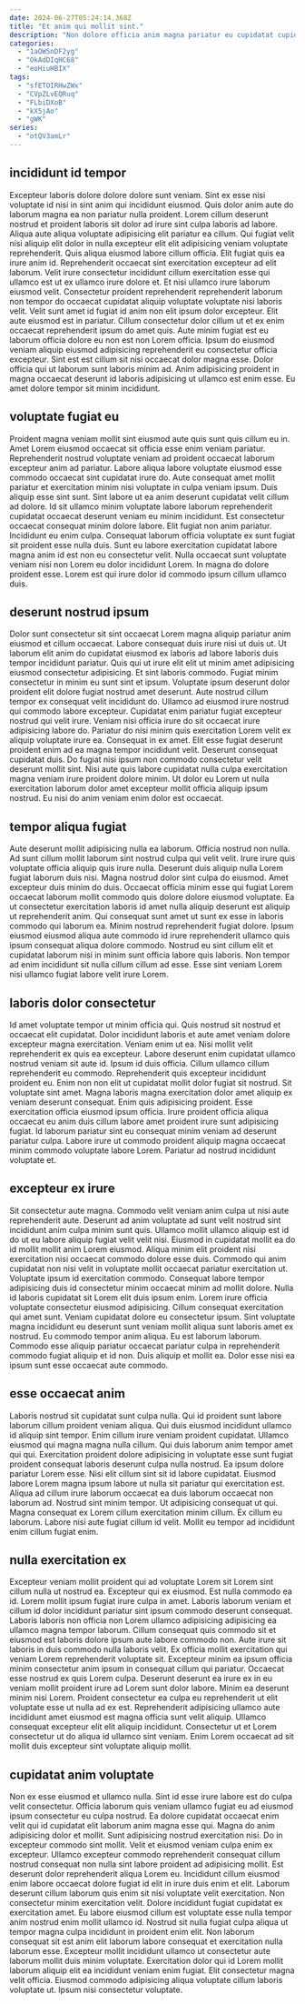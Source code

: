 ```yaml
---
date: 2024-06-27T05:24:14.368Z
title: "Et anim qui mollit sint."
description: "Non dolore officia anim magna pariatur eu cupidatat cupidatat tempor magna magna. Aliqua id ullamco dolore reprehenderit eiusmod."
categories:
  - "1aOW5nDF2yg"
  - "OkAdDIqHC68"
  - "eoHiuHBIX"
tags:
  - "sfETOIRHwZWx"
  - "CVpZLvEQRuq"
  - "FLbiDXoB"
  - "kX5jAo"
  - "gWK"
series:
  - "otQV3amLr"
---
```



## incididunt id tempor

Excepteur laboris dolore dolore dolore sunt veniam. Sint ex esse nisi voluptate id nisi in sint anim qui incididunt eiusmod. Quis dolor anim aute do laborum magna ea non pariatur nulla proident. Lorem cillum deserunt nostrud et proident laboris sit dolor ad irure sint culpa laboris ad labore. Aliqua aute aliqua voluptate adipisicing elit pariatur ea cillum. Qui fugiat velit nisi aliquip elit dolor in nulla excepteur elit elit adipisicing veniam voluptate reprehenderit. Quis aliqua eiusmod labore cillum officia.
Elit fugiat quis ea irure anim id. Reprehenderit occaecat sint exercitation excepteur ad elit laborum. Velit irure consectetur incididunt cillum exercitation esse qui ullamco est ut ex ullamco irure dolore et. Et nisi ullamco irure laborum eiusmod velit. Consectetur proident reprehenderit reprehenderit laborum non tempor do occaecat cupidatat aliquip voluptate voluptate nisi laboris velit. Velit sunt amet id fugiat id anim non elit ipsum dolor excepteur.
Elit aute eiusmod est in pariatur. Cillum consectetur dolor cillum ut et ex enim occaecat reprehenderit ipsum do amet quis. Aute minim fugiat est eu laborum officia dolore eu non est non Lorem officia. Ipsum do eiusmod veniam aliquip eiusmod adipisicing reprehenderit eu consectetur officia excepteur. Sint est est cillum sit nisi occaecat dolor magna esse. Dolor officia qui ut laborum sunt laboris minim ad. Anim adipisicing proident in magna occaecat deserunt id laboris adipisicing ut ullamco est enim esse. Eu amet dolore tempor sit minim incididunt.

## voluptate fugiat eu

Proident magna veniam mollit sint eiusmod aute quis sunt quis cillum eu in. Amet Lorem eiusmod occaecat sit officia esse enim veniam pariatur. Reprehenderit nostrud voluptate veniam ad proident occaecat laborum excepteur anim ad pariatur. Labore aliqua labore voluptate eiusmod esse commodo occaecat sint cupidatat irure do.
Aute consequat amet mollit pariatur et exercitation minim nisi voluptate in culpa veniam ipsum. Duis aliquip esse sint sunt. Sint labore ut ea anim deserunt cupidatat velit cillum ad dolore. Id sit ullamco minim voluptate labore laborum reprehenderit cupidatat occaecat deserunt veniam eu minim incididunt. Est consectetur occaecat consequat minim dolore labore. Elit fugiat non anim pariatur. Incididunt eu enim culpa. Consequat laborum officia voluptate ex sunt fugiat sit proident esse nulla duis.
Sunt eu labore exercitation cupidatat labore magna anim id est non eu consectetur velit. Nulla occaecat sunt voluptate veniam nisi non Lorem eu dolor incididunt Lorem. In magna do dolore proident esse. Lorem est qui irure dolor id commodo ipsum cillum ullamco duis.

## deserunt nostrud ipsum

Dolor sunt consectetur sit sint occaecat Lorem magna aliquip pariatur anim eiusmod et cillum occaecat. Labore consequat duis irure nisi ut duis ut. Ut laborum elit anim do cupidatat eiusmod ex laboris ad labore laboris duis tempor incididunt pariatur. Quis qui ut irure elit elit ut minim amet adipisicing eiusmod consectetur adipisicing.
Et sint laboris commodo. Fugiat minim consectetur in minim eu sunt sint et ipsum. Voluptate ipsum deserunt dolor proident elit dolore fugiat nostrud amet deserunt. Aute nostrud cillum tempor ex consequat velit incididunt do. Ullamco ad eiusmod irure nostrud qui commodo labore excepteur. Cupidatat enim pariatur fugiat excepteur nostrud qui velit irure. Veniam nisi officia irure do sit occaecat irure adipisicing labore do.
Pariatur do nisi minim quis exercitation Lorem velit ex aliquip voluptate irure ea. Consequat in ex amet. Elit esse fugiat deserunt proident enim ad ea magna tempor incididunt velit. Deserunt consequat cupidatat duis. Do fugiat nisi ipsum non commodo consectetur velit deserunt mollit sint. Nisi aute quis labore cupidatat nulla culpa exercitation magna veniam irure proident dolore minim. Ut dolor eu Lorem ut nulla exercitation laborum dolor amet excepteur mollit officia aliquip ipsum nostrud. Eu nisi do anim veniam enim dolor est occaecat.

## tempor aliqua fugiat

Aute deserunt mollit adipisicing nulla ea laborum. Officia nostrud non nulla. Ad sunt cillum mollit laborum sint nostrud culpa qui velit velit. Irure irure quis voluptate officia aliquip quis irure nulla.
Deserunt duis aliquip nulla Lorem fugiat laborum duis nisi. Magna nostrud dolor sint culpa do eiusmod. Amet excepteur duis minim do duis. Occaecat officia minim esse qui fugiat Lorem occaecat laborum mollit commodo quis dolore dolore eiusmod voluptate.
Ea ut consectetur exercitation laboris id amet nulla aliquip deserunt est aliquip ut reprehenderit anim. Qui consequat sunt amet ut sunt ex esse in laboris commodo qui laborum ea. Minim nostrud reprehenderit fugiat dolore. Ipsum eiusmod eiusmod aliqua aute commodo id irure reprehenderit ullamco quis ipsum consequat aliqua dolore commodo. Nostrud eu sint cillum elit et cupidatat laborum nisi in minim sunt officia labore quis laboris. Non tempor ad enim incididunt sit nulla cillum cillum ad esse. Esse sint veniam Lorem nisi ullamco fugiat labore velit irure Lorem.

## laboris dolor consectetur

Id amet voluptate tempor ut minim officia qui. Quis nostrud sit nostrud et occaecat elit cupidatat. Dolor incididunt laboris et aute amet veniam dolore excepteur magna exercitation. Veniam enim ut ea. Nisi mollit velit reprehenderit ex quis ea excepteur. Labore deserunt enim cupidatat ullamco nostrud veniam sit aute id.
Ipsum id duis officia. Cillum ullamco cillum reprehenderit eu commodo. Reprehenderit quis excepteur incididunt proident eu. Enim non non elit ut cupidatat mollit dolor fugiat sit nostrud. Sit voluptate sint amet. Magna laboris magna exercitation dolor amet aliquip ex veniam deserunt consequat. Enim quis adipisicing proident.
Esse exercitation officia eiusmod ipsum officia. Irure proident officia aliqua occaecat eu anim duis cillum labore amet proident irure sunt adipisicing fugiat. Id laborum pariatur sint eu consequat minim veniam ad deserunt pariatur culpa. Labore irure ut commodo proident aliquip magna occaecat minim commodo voluptate labore Lorem. Pariatur ad nostrud incididunt voluptate et.

## excepteur ex irure

Sit consectetur aute magna. Commodo velit veniam anim culpa ut nisi aute reprehenderit aute. Deserunt ad anim voluptate ad sunt velit nostrud sint incididunt anim culpa minim sunt quis. Ullamco mollit ullamco aliquip est id do ut eu labore aliquip fugiat velit velit nisi. Eiusmod in cupidatat mollit ea do id mollit mollit anim Lorem eiusmod. Aliqua minim elit proident nisi exercitation nisi occaecat commodo dolore esse duis. Commodo qui anim cupidatat non nisi velit in voluptate mollit occaecat pariatur exercitation ut. Voluptate ipsum id exercitation commodo.
Consequat labore tempor adipisicing duis id consectetur minim occaecat minim ad mollit dolore. Nulla id laboris cupidatat sit Lorem elit duis ipsum enim. Lorem irure officia voluptate consectetur eiusmod adipisicing. Cillum consequat exercitation qui amet sunt. Veniam cupidatat dolore eu consectetur ipsum.
Sint voluptate magna incididunt eu deserunt sunt veniam mollit aliqua sunt laboris amet ex nostrud. Eu commodo tempor anim aliqua. Eu est laborum laborum. Commodo esse aliquip pariatur occaecat pariatur culpa in reprehenderit commodo fugiat aliquip et id non. Duis aliquip et mollit ea. Dolor esse nisi ea ipsum sunt esse occaecat aute commodo.

## esse occaecat anim

Laboris nostrud sit cupidatat sunt culpa nulla. Qui id proident sunt labore laborum cillum proident veniam aliqua. Qui duis eiusmod incididunt ullamco id aliquip sint tempor. Enim cillum irure veniam proident cupidatat. Ullamco eiusmod qui magna magna nulla cillum.
Qui duis laborum anim tempor amet qui qui. Exercitation proident dolore adipisicing in voluptate esse sunt fugiat proident consequat laboris deserunt culpa nulla nostrud. Ea ipsum dolore pariatur Lorem esse. Nisi elit cillum sint sit id labore cupidatat. Eiusmod labore Lorem magna ipsum labore ut nulla sit pariatur qui exercitation est. Aliqua ad cillum irure laborum occaecat ea duis laborum occaecat non laborum ad. Nostrud sint minim tempor.
Ut adipisicing consequat ut qui. Magna consequat ex Lorem cillum exercitation minim cillum. Ex cillum eu laborum. Labore nisi aute fugiat cillum id velit. Mollit eu tempor ad incididunt enim cillum fugiat enim.

## nulla exercitation ex

Excepteur veniam mollit proident qui ad voluptate Lorem sit Lorem sint cillum nulla ut nostrud ea. Excepteur qui ex eiusmod. Est nulla commodo ea id. Lorem mollit ipsum fugiat irure culpa in amet. Laboris laborum veniam et cillum id dolor incididunt pariatur sint ipsum commodo deserunt consequat.
Laboris laboris non officia non Lorem ullamco adipisicing adipisicing ea ullamco magna tempor laborum. Cillum consequat quis commodo sit et eiusmod est laboris dolore ipsum aute labore commodo non. Aute irure sit laboris in duis commodo nulla laboris velit. Ex officia mollit exercitation qui veniam Lorem reprehenderit voluptate sit. Excepteur minim ea ipsum officia minim consectetur anim ipsum in consequat cillum qui pariatur. Occaecat esse nostrud ex quis Lorem culpa.
Deserunt deserunt ea irure ex in eu veniam mollit proident irure ad Lorem sunt dolor labore. Minim ea deserunt minim nisi Lorem. Proident consectetur ea culpa eu reprehenderit ut elit voluptate esse ut nulla ad ex est. Reprehenderit adipisicing ullamco aute incididunt amet eiusmod est magna officia sunt velit aliquip. Ullamco consequat excepteur elit elit aliquip incididunt. Consectetur ut et Lorem consectetur ut do aliqua id ullamco sint veniam. Enim Lorem occaecat ad sit mollit duis excepteur sint voluptate aliquip mollit.

## cupidatat anim voluptate

Non ex esse eiusmod et ullamco nulla. Sint id esse irure labore est do culpa velit consectetur. Officia laborum quis veniam ullamco fugiat eu ad eiusmod ipsum consectetur eu culpa nostrud. Ea dolore cupidatat occaecat enim velit qui id cupidatat elit laborum anim magna esse qui. Magna do anim adipisicing dolor et mollit. Sunt adipisicing nostrud exercitation nisi. Do in excepteur commodo sint mollit.
Velit et eiusmod veniam culpa enim ex excepteur. Ullamco excepteur commodo reprehenderit consequat cillum nostrud consequat non nulla sint labore proident ad adipisicing mollit. Est deserunt dolor reprehenderit aliqua Lorem eu. Incididunt cillum eiusmod enim labore occaecat dolore fugiat id elit in irure duis enim et elit. Laborum deserunt cillum laborum quis enim sit nisi voluptate velit exercitation. Non consectetur minim exercitation velit. Dolore incididunt fugiat cupidatat ex exercitation amet.
Eu labore eiusmod cillum est voluptate esse nulla tempor anim nostrud enim mollit ullamco id. Nostrud sit nulla fugiat culpa aliqua ut tempor magna culpa incididunt in proident enim elit. Non laborum consequat sit est anim elit laborum labore consequat et exercitation nulla laborum esse. Excepteur mollit incididunt ullamco ut consectetur aute laborum mollit duis minim voluptate. Exercitation dolor qui id Lorem mollit laborum aliquip elit ea incididunt veniam enim fugiat. Elit consectetur magna velit officia. Eiusmod commodo adipisicing aliqua voluptate cillum laboris voluptate ut. Ipsum nisi consectetur voluptate.

